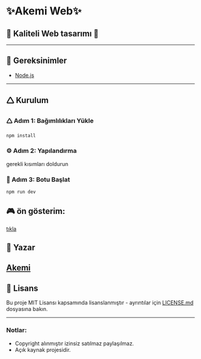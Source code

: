 # ✨Akemi Web✨
🤖 **Kaliteli Web tasarımı** 🤖  
---  

---  
## 🔧 Gereksinimler  
- [Node.js](https://nodejs.org/en/)  
---  


## 🛆 Kurulum  


### 🛆 Adım 1: Bağımlılıkları Yükle  
```bash  
npm install
```  
### ⚙️ Adım 2: Yapılandırma  
gerekli kısımları doldurun 

### 🚀 Adım 3: Botu Başlat  
```bash  
npm run dev
```  

## 🎮 ön gösterim:
[tıkla](https://velvety-sunshine-64a11c.netlify.app/)  

## 👤 Yazar  
[Akemi](https://discord.com/users/1091415573990219806 )  
---  
## 📄 Lisans  
Bu proje MIT Lisansı kapsamında lisanslanmıştır - ayrıntılar için [LICENSE.md](LICENSE) dosyasına bakın.  

---  
### Notlar:  
- Copyright alınmıştır izinsiz satılmaz paylaşılmaz.
- Açık kaynak projesidir.
